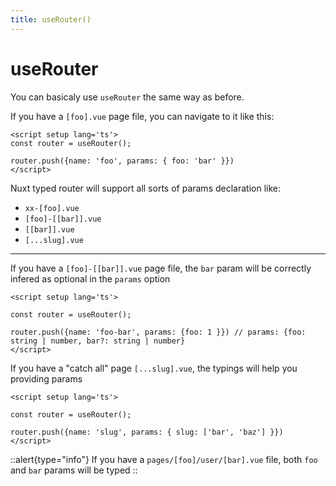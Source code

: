 ```yaml
---
title: useRouter()
---
```


# useRouter

You can basicaly use `useRouter` the same way as before.

If you have a `[foo].vue` page file, you can navigate to it like this:

```vue
<script setup lang='ts'>
const router = useRouter();

router.push({name: 'foo', params: { foo: 'bar' }})
</script>
```

Nuxt typed router will support all sorts of params declaration like:

- `xx-[foo].vue`
- `[foo]-[[bar]].vue`
- `[[bar]].vue`
- `[...slug].vue`

---

If you have a `[foo]-[[bar]].vue` page file, the `bar` param will be correctly infered as optional in the `params` option

```vue
<script setup lang='ts'>

const router = useRouter();

router.push({name: 'foo-bar', params: {foo: 1 }}) // params: {foo: string | number, bar?: string | number}
</script>
```



If you have a "catch all" page `[...slug].vue`, the typings will help you providing params


```vue
<script setup lang='ts'>

const router = useRouter();

router.push({name: 'slug', params: { slug: ['bar', 'baz'] }})
</script>
```



::alert{type="info"}
If you have a `pages/[foo]/user/[bar].vue` file, both `foo` and `bar` params will be typed
::


